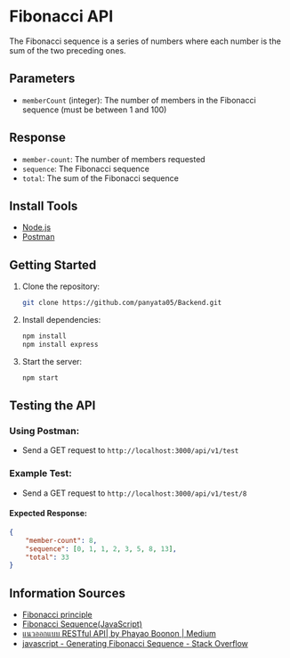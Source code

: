 
# Fibonacci API
The Fibonacci sequence is a series of numbers where each number is the sum of the two preceding ones.

## Parameters

- `memberCount` (integer): The number of members in the Fibonacci sequence (must be between 1 and 100)

## Response

- `member-count`: The number of members requested
- `sequence`: The Fibonacci sequence
- `total`: The sum of the Fibonacci sequence

## Install Tools

- [Node.js](https://nodejs.org/)
- [Postman](https://www.postman.com/downloads/)

## Getting Started

1. Clone the repository:
    ```bash
    git clone https://github.com/panyata05/Backend.git
    
    ```

2. Install dependencies:
    ```bash
    npm install
    npm install express
    ```

3. Start the server:
    ```bash
    npm start
    ```

## Testing the API

### Using Postman:

- Send a GET request to `http://localhost:3000/api/v1/test`
   
### Example Test:

- Send a GET request to `http://localhost:3000/api/v1/test/8`

#### Expected Response:
```json
{
    "member-count": 8,
    "sequence": [0, 1, 1, 2, 3, 5, 8, 13],
    "total": 33
}
```
## Information Sources
- [Fibonacci principle](https://www.rapidtables.org/th/math/number/fibonacci.html)
- [Fibonacci Sequence(JavaScript)](https://www.programiz.com/javascript/examples/fibonacci-series)
- [แนวออกแบบ RESTful API| by Phayao Boonon | Medium](https://phayao.medium.com/%E0%B9%81%E0%B8%99%E0%B8%A7%E0%B8%AD%E0%B8%AD%E0%B8%81%E0%B9%81%E0%B8%9A%E0%B8%9A-restful-api-%E0%B8%A7%E0%B8%B4%E0%B8%98%E0%B8%B5%E0%B8%9B%E0%B8%8F%E0%B8%B4%E0%B8%9A%E0%B8%B1%E0%B8%95%E0%B8%97%E0%B8%B5%E0%B9%88%E0%B8%94%E0%B8%B5-c320d806e30b)
- [javascript - Generating Fibonacci Sequence - Stack Overflow](https://stackoverflow.com/questions/7944239/generating-fibonacci-sequence)
